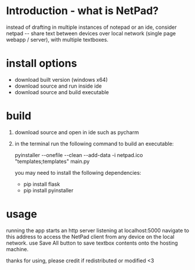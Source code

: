 # Introduction - what is NetPad?
instead of drafting in multiple instances of notepad or an ide, consider netpad --
share text between devices over local network (single page webapp / server), with multiple textboxes.

# install options
- download built version (windows x64)
- download source and run inside ide
- download source and build executable

# build
1. download source and open in ide such as pycharm
   
2. in the terminal run the following command to build an executable:
   
   pyinstaller --onefile --clean --add-data -i netpad.ico "templates;templates" main.py
   
   you may need to install the following dependencies:
   * pip install flask
   * pip install pyinstaller

# usage
running the app starts an http server listening at localhost:5000
navigate to this address to access the NetPad client from any device on the local network.
use Save All button to save textbox contents onto the hosting machine.

thanks for using, please credit if redistributed or modified <3
